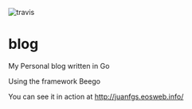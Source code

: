 ![travis](https://travis-ci.org/juanfgs/blog.svg?branch=master)

blog
====

My Personal blog written in Go

Using the framework Beego

You can see it in action at http://juanfgs.eosweb.info/
